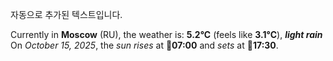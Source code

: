 
자동으로 추가된 텍스트입니다.

<!--START_SECTION:weather:moscow-->
Currently in **Moscow** (RU), the weather is: **5.2°C** (feels like **3.1°C**), ***light rain***<br/>
On *October 15, 2025*, the *sun rises* at 🌅**07:00** and *sets* at 🌇**17:30**.
<!--END_SECTION:weather-->
